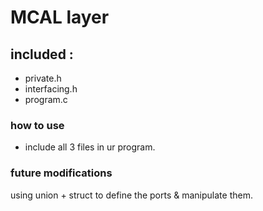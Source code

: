 # MCAL layer 

## included : 
- private.h
- interfacing.h
- program.c


### how to use
- include all 3 files in ur program. 


### future modifications 
using union + struct to define the ports & manipulate them.
